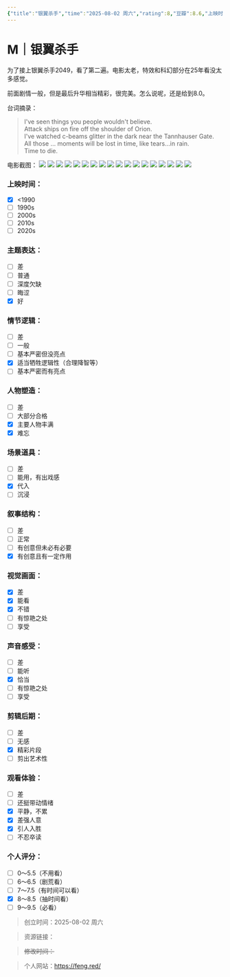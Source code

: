 ```yaml
---
{"title":"银翼杀手","time":"2025-08-02 周六","rating":8,"豆瓣":8.6,"上映时间":["1982"],"类型":["M","科幻"],"导演":["雷德利·斯科特 Ridley Scott"],"主演":null,"国家/地区":["美国"],"片长/分钟":"117分钟","dg-publish":true,"permalink":"/300 评价/M电影/新近看过/银翼杀手/","dgPassFrontmatter":true,"created":"2025-08-02T22:10:09.692+08:00","updated":"2025-08-02T22:38:05.508+08:00"}
---
```


# M｜银翼杀手
为了接上银翼杀手2049，看了第二遍。电影太老，特效和科幻部分在25年看没太多感觉。

前面剧情一般，但是最后升华相当精彩，很完美。怎么说呢，还是给到8.0。

台词摘录：
> I've seen things you people wouldn't believe.  
> Attack ships on fire off the shoulder of Orion.  
> I've watched c-beams glitter in the dark near the Tannhauser Gate.  
> All those ... moments will be lost in time, like tears...in rain.  
> Time to die.

电影截图：
![](https://maple-forest-1315227141.cos.ap-nanjing.myqcloud.com/20250802223519028.jpg)
![](https://maple-forest-1315227141.cos.ap-nanjing.myqcloud.com/20250802223519029.jpg)
![](https://maple-forest-1315227141.cos.ap-nanjing.myqcloud.com/20250802223519030.jpg)
![](https://maple-forest-1315227141.cos.ap-nanjing.myqcloud.com/20250802223519031.jpg)
![](https://maple-forest-1315227141.cos.ap-nanjing.myqcloud.com/20250802223519032.jpg)
![](https://maple-forest-1315227141.cos.ap-nanjing.myqcloud.com/20250802223519033.jpg)
![](https://maple-forest-1315227141.cos.ap-nanjing.myqcloud.com/20250802223519034.jpg)
![](https://maple-forest-1315227141.cos.ap-nanjing.myqcloud.com/20250802223519035.jpg)
![](https://maple-forest-1315227141.cos.ap-nanjing.myqcloud.com/20250802223519036.jpg)
![](https://maple-forest-1315227141.cos.ap-nanjing.myqcloud.com/20250802223519037.jpg)
![](https://maple-forest-1315227141.cos.ap-nanjing.myqcloud.com/20250802223519038.jpg)
![](https://maple-forest-1315227141.cos.ap-nanjing.myqcloud.com/20250802223519039.jpg)
![](https://maple-forest-1315227141.cos.ap-nanjing.myqcloud.com/20250802223519040.jpg)
![](https://maple-forest-1315227141.cos.ap-nanjing.myqcloud.com/20250802223519041.jpg)
![](https://maple-forest-1315227141.cos.ap-nanjing.myqcloud.com/20250802223519042.jpg)
![](https://maple-forest-1315227141.cos.ap-nanjing.myqcloud.com/20250802223519043.jpg)
![](https://maple-forest-1315227141.cos.ap-nanjing.myqcloud.com/20250802223519045.jpg)
![](https://maple-forest-1315227141.cos.ap-nanjing.myqcloud.com/20250802223519046.jpg)
### 上映时间：
- [x] <1990
- [ ] 1990s
- [ ] 2000s
- [ ] 2010s
- [ ] 2020s
### 主题表达：
- [ ] 差
- [ ] 普通
- [ ] 深度欠缺
- [ ] 晦涩
- [x] 好
### 情节逻辑：
- [ ] 差
- [ ] 一般
- [ ] 基本严密但没亮点
- [x] 适当牺牲逻辑性（合理降智等）
- [ ] 基本严密而有亮点
### 人物塑造：
- [ ] 差
- [ ] 大部分合格
- [x] 主要人物丰满
- [x] 难忘
### 场景道具：
- [ ] 差
- [ ] 能用，有出戏感
- [x] 代入
- [ ] 沉浸
### 叙事结构：
- [ ] 差
- [ ] 正常
- [ ] 有创意但未必有必要
- [x] 有创意且有一定作用
### 视觉画面：
- [x] 差
- [x] 能看
- [x] 不错
- [ ] 有惊艳之处
- [ ] 享受
### 声音感受：
- [ ] 差
- [ ] 能听
- [x] 恰当
- [ ] 有惊艳之处
- [ ] 享受
### 剪辑后期：
- [ ] 差
- [ ] 无感
- [x] 精彩片段
- [ ] 剪出艺术性
### 观看体验：
- [ ] 差
- [ ] 还挺带动情绪
- [x] 平静，不累
- [x] 差强人意
- [x] 引人入胜
- [ ] 不忍卒读
### 个人评分：
- [ ] 0～5.5（不用看）
- [ ] 6～6.5（剧荒看）
- [ ] 7～7.5（有时间可以看）
- [x] 8～8.5（抽时间看）
- [ ] 9～9.5（必看）

>创立时间：2025-08-02 周六

>资源链接：

>~~修改时间：~~

>个人网站：https://feng.red/



